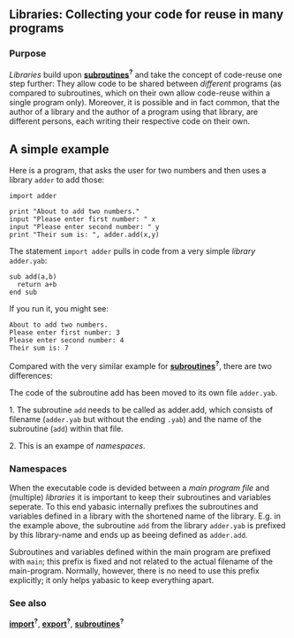 ## Libraries: Collecting your code for reuse in many programs

### Purpose

*Libraries* build upon [**subroutines**]()<sup>**?**</sup> and take the concept of code-reuse one step further: They allow code to be shared between *different* programs (as compared to subroutines, which on their own allow code-reuse within a single program only). Moreover, it is possible and in fact common, that the author of a library and the author of a program using that library, are different persons, each writing their respective code on their own.

## A simple example

Here is a program, that asks the user for two numbers and then uses a library ```adder``` to add those:

```
import adder

print "About to add two numbers."
input "Please enter first number: " x
input "Please enter second number: " y
print "Their sum is: ", adder.add(x,y)
```

The statement ```import adder``` pulls in code from a very simple *library* ```adder.yab```:

```basic
sub add(a,b)
  return a+b
end sub
```

If you run it, you might see:

```
About to add two numbers.
Please enter first number: 3
Please enter second number: 4
Their sum is: 7
```

Compared with the very similar example for [**subroutines**]()<sup>**?**</sup>, there are two differences:

The code of the subroutine add has been moved to its own file ```adder.yab```.

1\. The subroutine ```add``` needs to be called as adder.add, which consists of filename (```adder.yab``` but without the ending ```.yab```) and the name of the subroutine (```add```) within that file.

2\. This is an exampe of *namespaces*.

### Namespaces

When the executable code is devided between a *main program file* and (multiple) *libraries* it is important to keep their subroutines and variables seperate. To this end yabasic internally prefixes the subroutines and variables defined in a library with the shortened name of the library. E.g. in the example above, the subroutine ```add``` from the library ```adder.yab``` is prefixed by this library-name and ends up as beeing defined as ```adder.add```.

Subroutines and variables defined within the main program are prefixed with ```main```; this prefix is fixed and not related to the actual filename of the main-program. Normally, however, there is no need to use this prefix explicitly; it only helps yabasic to keep everything apart.

### See also

[**import**]()<sup>**?**</sup>, [**export**]()<sup>**?**</sup>, [**subroutines**]()<sup>**?**</sup>
